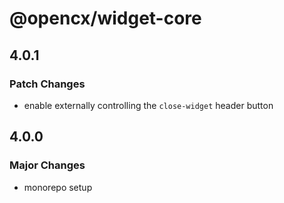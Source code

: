 # @opencx/widget-core

## 4.0.1

### Patch Changes

- enable externally controlling the `close-widget` header button

## 4.0.0

### Major Changes

- monorepo setup
